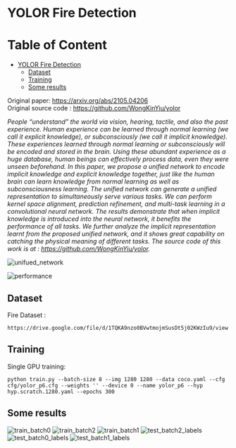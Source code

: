 # YOLOR Fire Detection

# Table of Content

- [YOLOR Fire Detection](#yolor-fire-detection)
  * [Dataset](#dataset)
  * [Training](#training)
  * [Some results](#some-results)




Original paper: https://arxiv.org/abs/2105.04206  
Original source code : https://github.com/WongKinYiu/yolor

*People “understand” the world via vision, hearing, tactile, and also the past experience. Human experience can be learned through normal learning (we call it explicit knowledge), or subconsciously (we call it implicit knowledge). These experiences learned through normal learning or subconsciously will be encoded and stored in the brain. Using these abundant experience as a huge database, human beings can effectively process data, even they were unseen beforehand. In this paper, we propose a unified network to encode implicit knowledge and explicit knowledge together, just like the human brain can learn knowledge from normal learning as well as subconsciousness learning. The unified network can generate a unified representation to simultaneously serve various tasks. We can perform kernel space alignment, prediction refinement, and multi-task learning in a convolutional neural network. The results demonstrate that when implicit knowledge is introduced into the neural network, it benefits the performance of all tasks. We further analyze the implicit representation learnt from the proposed unified network, and it shows great capability on catching the physical meaning of different tasks. The source code of this work is at : https://github.com/WongKinYiu/yolor.*

![unifued_network](https://user-images.githubusercontent.com/57320216/175899682-f363b4eb-463b-4ef9-a5d6-0c2bcd154124.png)

![performance](https://user-images.githubusercontent.com/57320216/175899731-e1fb92e3-e4ac-4d07-a659-8d83c38db9bd.png)

 ## Dataset
 
 Fire Dataset : 
 
    https://drive.google.com/file/d/1TQKA9nzo0BVwtmojmSusDt5j02KWzIu9/view


 ## Training
 
 Single GPU training:

    python train.py --batch-size 8 --img 1280 1280 --data coco.yaml --cfg cfg/yolor_p6.cfg --weights '' --device 0 --name yolor_p6 --hyp hyp.scratch.1280.yaml --epochs 300


## Some results

![train_batch0](https://user-images.githubusercontent.com/57320216/175908556-8e1e8553-9b5e-4eaa-9b8b-68319c8481e5.jpg)
![train_batch2](https://user-images.githubusercontent.com/57320216/175908566-e75fa9e8-e932-46e2-ae94-d7de3dd469bf.jpg)
![train_batch1](https://user-images.githubusercontent.com/57320216/175908572-8e4d4356-dd71-457e-ba3c-14ff7be0e6c3.jpg)
![test_batch2_labels](https://user-images.githubusercontent.com/57320216/175908580-56438ccc-fa28-4f9f-85eb-3d475e4102c8.jpg)
![test_batch0_labels](https://user-images.githubusercontent.com/57320216/175908610-d540cc51-b2a9-46c0-b14f-07a96e8c9ea3.jpg)
![test_batch1_labels](https://user-images.githubusercontent.com/57320216/175908622-007c20e2-d6d0-41c3-90df-5041500cd820.jpg)
